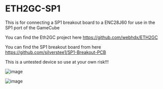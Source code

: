 # ETH2GC-SP1
This is for connecting a SP1 breakout board to a ENC28J60 for use in the SP1 port of the GameCube

You can find the Eth2GC project here https://github.com/webhdx/ETH2GC

You can find the SP1 breakout board from here https://github.com/silverstee1/SP1-Breakout-PCB

This is a untested device so use at your own risk!!!

![image](https://github.com/Be0w0lf710/ETH2GC-SP1/assets/90288196/5737ec90-b9bc-4706-b904-b7e024109928)

![image](https://github.com/Be0w0lf710/ETH2GC-SP1/assets/90288196/35291e0f-8890-46a4-ade5-854d2a0ec4fd)


